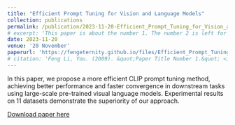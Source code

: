 ```yaml
---
title: "Efficient Prompt Tuning for Vision and Language Models"
collection: publications
permalink: /publication/2023-11-20-Efficient_Prompt_Tuning_for_Vision_and_Language_Models
# excerpt: 'This paper is about the number 1. The number 2 is left for future work.'
date: 2023-11-20
venue: '20 November'
paperurl: 'https://fengeternity.github.io/files/Efficient_Prompt_Tuning_for_Vision_and_Language_Models.pdf'
# citation: 'Feng Li, You. (2009). &quot;Paper Title Number 1.&quot; <i>Journal 1</i>. 1(1).'
---
```


In this paper, we propose a more efficient CLIP prompt tuning method, achieving better performance and faster convergence in downstream tasks using large-scale pre-trained visual language models. Experimental results on 11 datasets demonstrate the superiority of our approach.

[Download paper here](https://fengeternity.github.io/files/Efficient_Prompt_Tuning_for_Vision_and_Language_Models.pdf)

<!-- 
Recommended citation: Your Name, You. (2009). "Paper Title Number 1." <i>Journal 1</i>. 1(1). -->